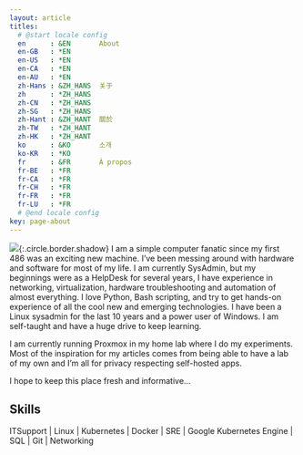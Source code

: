 ```yaml
---
layout: article
titles:
  # @start locale config
  en      : &EN       About
  en-GB   : *EN
  en-US   : *EN
  en-CA   : *EN
  en-AU   : *EN
  zh-Hans : &ZH_HANS  关于
  zh      : *ZH_HANS
  zh-CN   : *ZH_HANS
  zh-SG   : *ZH_HANS
  zh-Hant : &ZH_HANT  關於
  zh-TW   : *ZH_HANT
  zh-HK   : *ZH_HANT
  ko      : &KO       소개
  ko-KR   : *KO
  fr      : &FR       À propos
  fr-BE   : *FR
  fr-CA   : *FR
  fr-CH   : *FR
  fr-FR   : *FR
  fr-LU   : *FR
  # @end locale config
key: page-about
---
```


<img class="image image--sm" src="https://media-exp1.licdn.com/dms/image/C4E03AQH4PWABWQw0Og/profile-displayphoto-shrink_800_800/0/1579819582680?e=1648684800&v=beta&t=EIpNStlGnn5x_Yyj5xkYPgee_CQNDooaCVSp9EyNt3c"/>{:.circle.border.shadow} I am a simple computer fanatic since my first 486 was an exciting new machine. I’ve been messing around with hardware and software for most of my life.
I am currently SysAdmin, but my beginnings were as a HelpDesk for several years, I have experience in networking, virtualization, hardware troubleshooting and automation of almost everything. I love Python, Bash scripting, and try to get hands-on experience of all the cool new and emerging technologies. I have been a Linux sysadmin for the last 10 years and a power user of Windows. I am self-taught and have a huge drive to keep learning.

I am currently running Proxmox in my home lab where I do my experiments. Most of the inspiration for my articles comes from being able to have a lab of my own and I’m all for privacy respecting self-hosted apps.

I hope to keep this place fresh and informative…


## Skills

ITSupport | Linux | Kubernetes | Docker | SRE | Google Kubernetes Engine | SQL | Git | Networking

